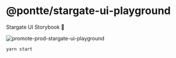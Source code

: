 # @pontte/stargate-ui-playground

Stargate UI Storybook 🎨

![promote-prod-stargate-ui-playground](https://github.com/pontte/stargate-ui/workflows/promote-prod-stargate-ui-playground/badge.svg)

```sh
yarn start
```
